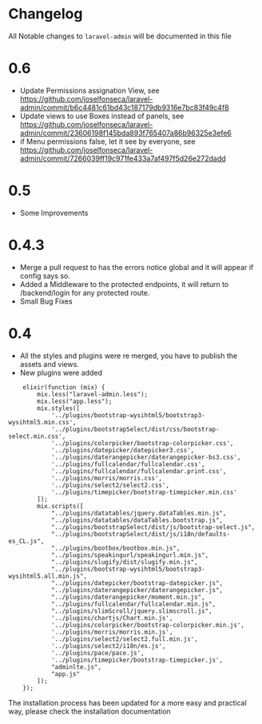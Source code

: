 # Changelog

All Notable changes to `laravel-admin` will be documented in this file

# 0.6

- Update Permissions assignation View, see https://github.com/joselfonseca/laravel-admin/commit/b6c4481c61bd43c187179db9316e7bc83f49c4f8
- Update views to use Boxes instead of panels, see https://github.com/joselfonseca/laravel-admin/commit/23606198f145bda893f765407a86b96325e3efe6
- if Menu permissions false, let it see by everyone, see https://github.com/joselfonseca/laravel-admin/commit/7266039ff19c971fe433a7af497f5d26e272dadd

# 0.5

- Some Improvements

# 0.4.3

- Merge a pull request to has the errors notice global and it will appear if config says so.
- Added a Middleware to the protected endpoints, it will return to /backend/login for any protected route.
- Small Bug Fixes

# 0.4

- All the styles and plugins were re merged, you have to publish the assets and views.
- New plugins were added
```
    elixir(function (mix) {
        mix.less("laravel-admin.less");
        mix.less("app.less");
        mix.styles([
            '../plugins/bootstrap-wysihtml5/bootstrap3-wysihtml5.min.css',
            '../plugins/bootstrapSelect/dist/css/bootstrap-select.min.css',
            '../plugins/colorpicker/bootstrap-colorpicker.css',
            '../plugins/datepicker/datepicker3.css',
            '../plugins/daterangepicker/daterangepicker-bs3.css',
            '../plugins/fullcalendar/fullcalendar.css',
            '../plugins/fullcalendar/fullcalendar.print.css',
            '../plugins/morris/morris.css',
            '../plugins/select2/select2.css',
            '../plugins/timepicker/bootstrap-timepicker.min.css'
        ]);
        mix.scripts([
            "../plugins/datatables/jquery.dataTables.min.js",
            "../plugins/datatables/dataTables.bootstrap.js",
            "../plugins/bootstrapSelect/dist/js/bootstrap-select.js",
            "../plugins/bootstrapSelect/dist/js/i18n/defaults-es_CL.js",
            "../plugins/bootbox/bootbox.min.js",
            "../plugins/speakingurl/speakingurl.min.js",
            "../plugins/slugify/dist/slugify.min.js",
            "../plugins/bootstrap-wysihtml5/bootstrap3-wysihtml5.all.min.js",
            "../plugins/datepicker/bootstrap-datepicker.js",
            "../plugins/daterangepicker/daterangepicker.js",
            "../plugins/daterangepicker/moment.min.js",
            "../plugins/fullcalendar/fullcalendar.min.js",
            "../plugins/slimScroll/jquery.slimscroll.js",
            '../plugins/chartjs/Chart.min.js',
            '../plugins/colorpicker/bootstrap-colorpicker.min.js',
            '../plugins/morris/morris.min.js',
            '../plugins/select2/select2.full.min.js',
            '../plugins/select2/i18n/es.js',
            '../plugins/pace/pace.js',
            '../plugins/timepicker/bootstrap-timepicker.js',
            "adminlte.js",
            "app.js"
        ]);
    });
```

The installation process has been updated for a more easy and practical way, please check the installation documentation
